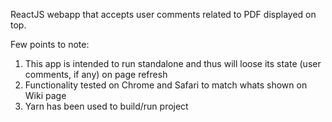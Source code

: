 ReactJS webapp that accepts user comments related to PDF displayed on top.

Few points to note:

1. This app is intended to run standalone and thus will loose its state (user comments, if any) on page refresh
2. Functionality tested on Chrome and Safari to match whats shown on Wiki page
3. Yarn has been used to build/run project
